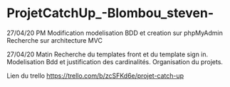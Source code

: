 # ProjetCatchUp_-Blombou_steven-

27/04/20 PM 
Modification modelisation BDD et creation sur phpMyAdmin
Recherche sur architecture MVC


27/04/20 Matin
Recherche du templates front et du template sign in.
Modelisation Bdd et justification des cardinalités.
Organisation du projets.

Lien du trello https://trello.com/b/zcSFKd6e/projet-catch-up
